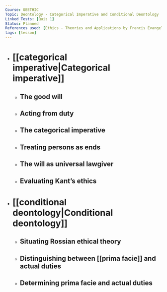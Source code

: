 ```yaml
---
Course: GEETHIC
Topic: Deontology - Categorical Imperative and Conditional Deontology
Linked_Tests: [Quiz 1]
Status: Planned
References used: [Ethics - Theories and Applications by Francis Evangelista and Napoleon Mabaquiao Jr. (Chapter 4)]
tags: [lesson]
---
```


- # [[categorical imperative|Categorical imperative]]
	- ## The good will
	- ## Acting from duty
	- ## The categorical imperative
	- ## Treating persons as ends
	- ## The will as universal lawgiver
	- ## Evaluating Kant’s ethics
- # [[conditional deontology|Conditional deontology]]
	- ## Situating Rossian ethical theory
	- ## Distinguishing between [[prima facie]] and actual duties
	- ## Determining prima facie and actual duties
